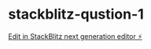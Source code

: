 # stackblitz-qustion-1

[Edit in StackBlitz next generation editor ⚡️](https://stackblitz.com/~/github.com/rubankumarsankar/stackblitz-qustion-1)